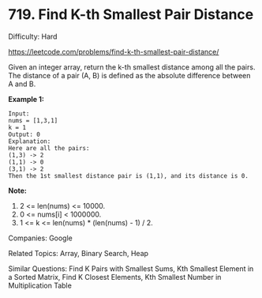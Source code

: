 # 719. Find K-th Smallest Pair Distance

Difficulty: Hard

https://leetcode.com/problems/find-k-th-smallest-pair-distance/

Given an integer array, return the k-th smallest distance among all the pairs. The distance of a pair (A, B) is defined as the absolute difference between A and B.

**Example 1:**
```
Input:
nums = [1,3,1]
k = 1
Output: 0 
Explanation:
Here are all the pairs:
(1,3) -> 2
(1,1) -> 0
(3,1) -> 2
Then the 1st smallest distance pair is (1,1), and its distance is 0.
```

**Note:**  
1. 2 <= len(nums) <= 10000.
2. 0 <= nums[i] < 1000000.
3. 1 <= k <= len(nums) * (len(nums) - 1) / 2.

Companies: Google

Related Topics: Array, Binary Search, Heap

Similar Questions: Find K Pairs with Smallest Sums, Kth Smallest Element in a Sorted Matrix, Find K Closest Elements, Kth Smallest Number in Multiplication Table
